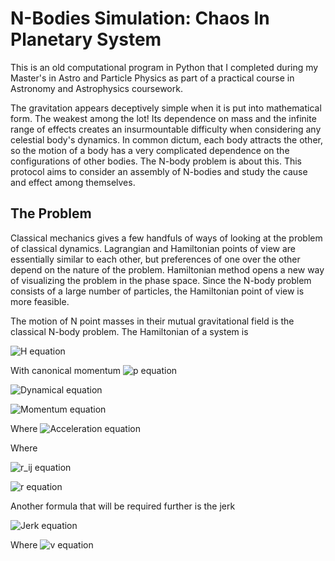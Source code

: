 # N-Bodies Simulation: Chaos In Planetary System

This is an old computational program in Python that I completed during my Master's in Astro and Particle Physics as part of a practical course in Astronomy and Astrophysics coursework.

The gravitation appears deceptively simple when it is put into mathematical form. The weakest among the lot! Its dependence on mass and the infinite range of effects creates an insurmountable difficulty when considering any celestial body's dynamics. In common dictum, each body attracts the other, so the motion of a body has a very complicated dependence on the configurations of other bodies. The N-body problem is about this. This protocol aims to consider an assembly of N-bodies and study the cause and effect among themselves.

## The Problem

Classical mechanics gives a few handfuls of ways of looking at the problem of classical dynamics. Lagrangian and Hamiltonian points of view are essentially similar to each other, but preferences of one over the other depend on the nature of the problem. Hamiltonian method opens a new way of visualizing the problem in the phase space. Since the N-body problem consists of a large number of particles, the Hamiltonian point of view is more feasible.

The motion of N point masses in their mutual gravitational field is the classical N-body problem. The Hamiltonian of a system is

![H equation](https://img.shields.io/badge/H%20=%20\sum_{i=1}^{N}%20\frac{\boldsymbol{p}_i^2}{2m_i}%20-%20\sum_{i=1}^{N}\sum_{j=i+1}^{N}%20\frac{G%20m_i%20m_j}{|\boldsymbol{q}_i-\boldsymbol{q}_j}|)

With canonical momentum ![p equation](https://img.shields.io/badge/\boldsymbol{p}_i%20=%20m\boldsymbol{v}_i)

![Dynamical equation](https://img.shields.io/badge/\frac{d\boldsymbol{r}_i}{dt}%20=%20\boldsymbol{v}_i)

![Momentum equation](https://img.shields.io/badge/\frac{d\boldsymbol{v}_i}{dt}%20=%20\boldsymbol{a}_i)

Where ![Acceleration equation](https://img.shields.io/badge/\boldsymbol{a}_i(t)%20=%20\sum_{j\neq%20i}^{N}%20Gm_j\frac{\boldsymbol{r}_{ij}}{r_{ij}^3})

Where 

![r_ij equation](https://img.shields.io/badge/\boldsymbol{r}_{ij}%20=%20\boldsymbol{r}_j(t)%20-%20\boldsymbol{r}_i(t))

![r equation](https://img.shields.io/badge/r_{ij}%20=%20|\boldsymbol{r}_{ij}|)

Another formula that will be required further is the jerk

![Jerk equation](https://img.shields.io/badge/\boldsymbol{\dot{a}}_i(t)%20=%20\sum_{j\neq%20i}^{N}%20Gm_j%20\left(\frac{\boldsymbol{v}_{ij}}{r_{ij}^3}%20-%20\frac{3(\boldsymbol{v}_{ij}\cdot\boldsymbol{r}_{ij})}{r_{ij}}\boldsymbol{r}_{ij}%20\right))

Where ![v equation](https://img.shields.io/badge/\boldsymbol{v})

